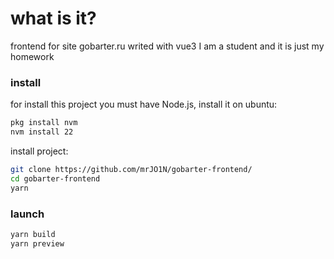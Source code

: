 # what is it?

frontend for site gobarter.ru
writed with vue3
I am a student and it is just my homework

### install

for install this project you must have Node.js,
install it on ubuntu:

```sh
pkg install nvm
nvm install 22
```

install project:

```sh
git clone https://github.com/mrJO1N/gobarter-frontend/
cd gobarter-frontend
yarn
```

### launch

```sh
yarn build
yarn preview
```
